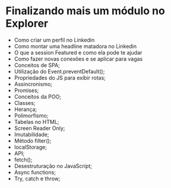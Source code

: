 # Finalizando mais um módulo no Explorer

- Como criar um perfil no Linkedin
- Como montar uma headline matadora no Linkedin
- O que a session Featured e como ela pode te ajudar
- Como fazer novas conexões e se aplicar para vagas
- Conceitos de SPA;
- Utilização do Event.preventDefault();
- Propriedades do JS para exibir rotas;
- Assincronismo;
- Promises;
- Conceitos da POO;
- Classes;
- Herança;
- Polimorfismo;
- Tabelas no HTML;
- Screen Reader Only;
- Imutabilidade;
- Método filter();
- localStorage;
- API;
- fetch();
- Desestruturação no JavaScript;
- Async functions;
- Try, catch e throw;

